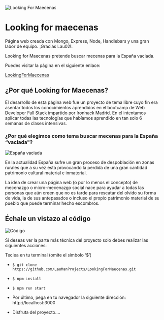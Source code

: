 ![Looking For Maecenas](https://res.cloudinary.com/dagreomkt/image/upload/v1585077747/Captura_de_pantalla_2020-03-24_a_las_20.20.28_traz2e.png "Looking For Maecenas")
# Looking for maecenas

Página web creada con Mongo, Express, Node, Handlebars y una gran labor de equipo. ¡Gracias Lau02!. 

Looking for Maecenas pretende buscar mecenas para la España vaciada.

Puedes visitar la página en el siguiente enlace:

[LookingForMaecenas](https://lookingformaecenas.herokuapp.com/ "LookingForMaecenas")

## ¿Por qué Looking for Maecenas?

El desarrollo de esta página web fue un proyecto de tema libre cuyo fin era asentar todos los conocimientos aprendidos en  el bootcamp de Web Developer Full Stack impartido por Ironhack Madrid. En el intentamos aplicar todas las tecnologías que habíamos aprendido en tan solo 6 semanas de clases intensivas.

### ¿Por qué elegimos como tema buscar mecenas para la España “vaciada"?


![España vaciada](https://res.cloudinary.com/dagreomkt/image/upload/v1585077870/Captura_de_pantalla_2020-03-24_a_las_20.24.14_pekdvf.png "España vaciada")


En la actualidad España sufre un gran proceso de despoblación en zonas rurales que a su vez está provocando la perdida de una gran cantidad patrimonio cultural material e inmaterial. 

La idea de crear una página web (o por lo menos el concepto) de mecenazgo o micro-mecenazgo social nace para ayudar a todas las personas que aún creen que no es tarde para rescatar del olvido su forma de vida, la de sus antepasados o incluso el propio patrimonio material de su pueblo que puede terminar hecho escombros.

## Échale un vistazo al código


![Código](https://res.cloudinary.com/dagreomkt/image/upload/v1585078101/Captura_de_pantalla_2020-03-24_a_las_20.27.56_mlv4xk.png "Código")


Si deseas ver la parte más técnica del proyecto solo debes realizar las siguientes acciones:

Teclea en tu terminal (omite el simbolo ‘$’)

- `$ git clone https://github.com/LauManProjects/LookingForMaecenas.git`

- `$ npm install `

- `$ npm run start `

- Por último, pega en tu navegador la siguiente dirección: http://localhost:3000

- Disfruta del proyecto....




